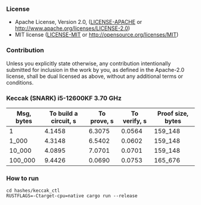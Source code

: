 ### License

* Apache License, Version 2.0, ([LICENSE-APACHE](LICENSE-APACHE) or http://www.apache.org/licenses/LICENSE-2.0)
* MIT license ([LICENSE-MIT](LICENSE-MIT) or http://opensource.org/licenses/MIT)

### Contribution

Unless you explicitly state otherwise, any contribution intentionally submitted for inclusion in the work by you, as defined in the Apache-2.0 license, shall be dual licensed as above, without any additional terms or conditions.

### Keccak (SNARK)   i5-12600KF   3.70 GHz

| Msg, bytes | To build a circuit, s | To prove, s | To verify, s | Proof size, bytes | 
|------------|-----------------------|-------------|--------------|-------------------|
| 1          | 4.1458                | 6.3075      | 0.0564       | 159_148           |
| 1_000      | 4.3148                | 6.5402      | 0.0602       | 159_148           | 
| 10_000     | 4.0895                | 7.0701      | 0.0701       | 159_148           | 
| 100_000    | 9.4426                | 0.0690      | 0.0753       | 165_676           | 


### How to run
```
cd hashes/keccak_ctl
RUSTFLAGS=-Ctarget-cpu=native cargo run --release
```
